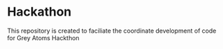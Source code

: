 # Hackathon
This repository is created to faciliate the coordinate development of code for Grey Atoms Hackthon
